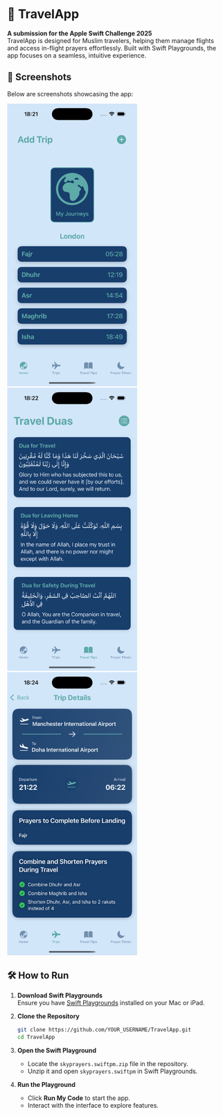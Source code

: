 # 🛫 TravelApp

**A submission for the Apple Swift Challenge 2025**  
TravelApp is designed for Muslim travelers, helping them manage flights and access in-flight prayers effortlessly. Built with Swift Playgrounds, the app focuses on a seamless, intuitive experience.

## 📸 Screenshots

Below are screenshots showcasing the app:

<img src="Simulator Screenshot - iPhone 16 Pro - 2025-02-20 at 18.21.43.png" width="300">
<img src="Simulator Screenshot - iPhone 16 Pro - 2025-02-20 at 18.22.05.png" width="300">
<img src="Simulator Screenshot - iPhone 16 Pro - 2025-02-20 at 18.24.03.png" width="300">

## 🛠 How to Run

1. **Download Swift Playgrounds**  
   Ensure you have [Swift Playgrounds](https://apps.apple.com/us/app/swift-playgrounds/id908519492) installed on your Mac or iPad.

2. **Clone the Repository**
   ```sh
   git clone https://github.com/YOUR_USERNAME/TravelApp.git
   cd TravelApp

3. **Open the Swift Playground**
   - Locate the `skyprayers.swiftpm.zip` file in the repository.
   - Unzip it and open `skyprayers.swiftpm` in Swift Playgrounds.

4. **Run the Playground**
   - Click **Run My Code** to start the app.
   - Interact with the interface to explore features.

  
  
